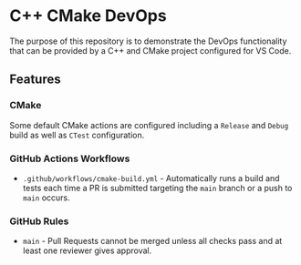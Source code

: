 # C++ CMake DevOps

The purpose of this repository is to demonstrate the DevOps functionality that can be provided by a C++ and CMake project configured for VS Code.

## Features

### CMake

Some default CMake actions are configured including a `Release` and `Debug` build as well as `CTest` configuration.

### GitHub Actions Workflows

- `.github/workflows/cmake-build.yml` - Automatically runs a build and tests each time a PR is submitted targeting the `main` branch or a push to `main` occurs.

### GitHub Rules

- `main` - Pull Requests cannot be merged unless all checks pass and at least one reviewer gives approval.